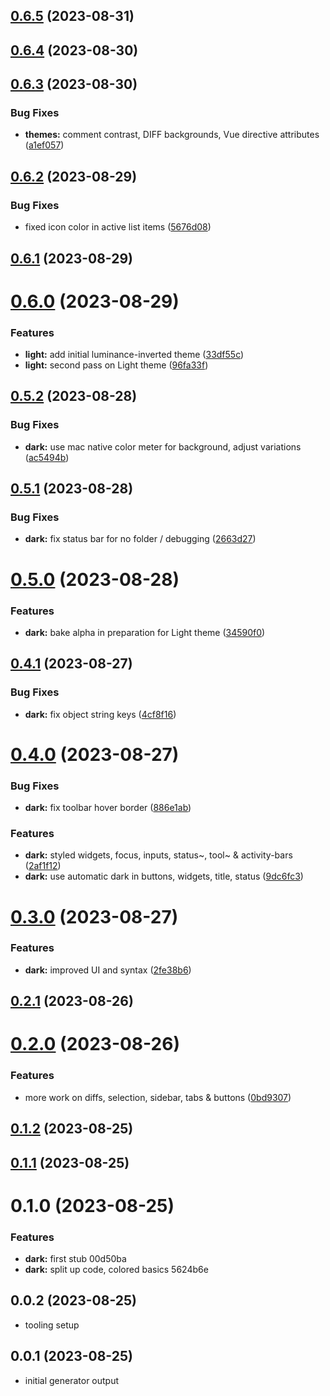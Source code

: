 ## [0.6.5](https://github.com/nemoDreamer/vscode-theme-seashells/compare/v0.6.4...v0.6.5) (2023-08-31)

## [0.6.4](https://github.com/nemoDreamer/vscode-theme-seashells/compare/v0.6.3...v0.6.4) (2023-08-30)

## [0.6.3](https://github.com/nemoDreamer/vscode-theme-seashells/compare/v0.6.2...v0.6.3) (2023-08-30)

### Bug Fixes

- **themes:** comment contrast, DIFF backgrounds, Vue directive attributes ([a1ef057](https://github.com/nemoDreamer/vscode-theme-seashells/commit/a1ef057dc353e7f4ea33f0d5f040c0bc973dc017))

## [0.6.2](https://github.com/nemoDreamer/vscode-theme-seashells/compare/v0.6.1...v0.6.2) (2023-08-29)

### Bug Fixes

- fixed icon color in active list items ([5676d08](https://github.com/nemoDreamer/vscode-theme-seashells/commit/5676d083e0d0a501cecf6afbc25de2ec1a943478))

## [0.6.1](https://github.com/nemoDreamer/vscode-theme-seashells/compare/v0.6.0...v0.6.1) (2023-08-29)

# [0.6.0](https://github.com/nemoDreamer/vscode-theme-seashells/compare/v0.5.2...v0.6.0) (2023-08-29)

### Features

- **light:** add initial luminance-inverted theme ([33df55c](https://github.com/nemoDreamer/vscode-theme-seashells/commit/33df55c174c28b4dba45ca35ccdf36e23bb25825))
- **light:** second pass on Light theme ([96fa33f](https://github.com/nemoDreamer/vscode-theme-seashells/commit/96fa33f945088bee251665c2160d6c14ff55b926))

## [0.5.2](https://github.com/nemoDreamer/vscode-theme-seashells/compare/v0.5.1...v0.5.2) (2023-08-28)

### Bug Fixes

- **dark:** use mac native color meter for background, adjust variations ([ac5494b](https://github.com/nemoDreamer/vscode-theme-seashells/commit/ac5494b0ee3060e4ff944f190919f043cc23841a))

## [0.5.1](https://github.com/nemoDreamer/vscode-theme-seashells/compare/v0.5.0...v0.5.1) (2023-08-28)

### Bug Fixes

- **dark:** fix status bar for no folder / debugging ([2663d27](https://github.com/nemoDreamer/vscode-theme-seashells/commit/2663d27898ce142bb490acd0e2d89118d080894b))

# [0.5.0](https://github.com/nemoDreamer/vscode-theme-seashells/compare/v0.4.1...v0.5.0) (2023-08-28)

### Features

- **dark:** bake alpha in preparation for Light theme ([34590f0](https://github.com/nemoDreamer/vscode-theme-seashells/commit/34590f0e99d785e9d4b6956be2e335834987d6eb))

## [0.4.1](https://github.com/nemoDreamer/vscode-theme-seashells/compare/v0.4.0...v0.4.1) (2023-08-27)

### Bug Fixes

- **dark:** fix object string keys ([4cf8f16](https://github.com/nemoDreamer/vscode-theme-seashells/commit/4cf8f16aa6ca2097cfd505418f8c871fe9e5bb87))

# [0.4.0](https://github.com/nemoDreamer/vscode-theme-seashells/compare/v0.3.0...v0.4.0) (2023-08-27)

### Bug Fixes

- **dark:** fix toolbar hover border ([886e1ab](https://github.com/nemoDreamer/vscode-theme-seashells/commit/886e1abc420f9548c910477a526ad5ffdc8b28fb))

### Features

- **dark:** styled widgets, focus, inputs, status~, tool~ & activity-bars ([2af1f12](https://github.com/nemoDreamer/vscode-theme-seashells/commit/2af1f1241545d2d6e74f0560cca017510786dcfa))
- **dark:** use automatic dark in buttons, widgets, title, status ([9dc6fc3](https://github.com/nemoDreamer/vscode-theme-seashells/commit/9dc6fc3790b1ee453d73e43c3ebc2161759eb413))

# [0.3.0](https://github.com/nemoDreamer/vscode-theme-seashells/compare/v0.2.1...v0.3.0) (2023-08-27)

### Features

- **dark:** improved UI and syntax ([2fe38b6](https://github.com/nemoDreamer/vscode-theme-seashells/commit/2fe38b6f045bbebf36f71f3da3e4e525db4787c9))

## [0.2.1](https://github.com/nemoDreamer/vscode-theme-seashells/compare/v0.2.0...v0.2.1) (2023-08-26)

# [0.2.0](https://github.com/nemoDreamer/vscode-theme-seashells/compare/v0.1.2...v0.2.0) (2023-08-26)

### Features

- more work on diffs, selection, sidebar, tabs & buttons ([0bd9307](https://github.com/nemoDreamer/vscode-theme-seashells/commit/0bd930748789ff28837f101e4534fc2fc71841a0))

## [0.1.2](https://github.com/nemoDreamer/vscode-theme-seashells/compare/v0.1.1...v0.1.2) (2023-08-25)

## [0.1.1](https://github.com/nemoDreamer/vscode-theme-seashells/compare/v0.1.0...v0.1.1) (2023-08-25)

# 0.1.0 (2023-08-25)

### Features

- **dark:** first stub 00d50ba
- **dark:** split up code, colored basics 5624b6e

## 0.0.2 (2023-08-25)

- tooling setup

## 0.0.1 (2023-08-25)

- initial generator output
